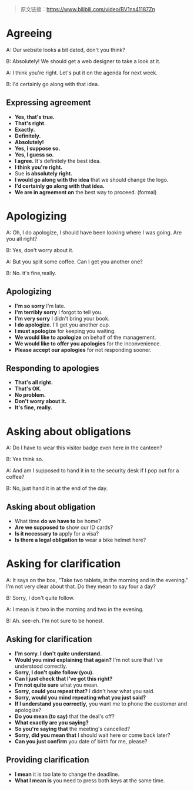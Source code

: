> 原文链接：https://www.bilibili.com/video/BV1ns41187Zn

# Agreeing

A: Our website looks a bit dated, don't you think?

B: Absolutely! We should get a web designer to take a look at it.

A: I think you're right. Let's put it on the agenda for next week.

B: I'd certainly go along with that idea.

## Expressing agreement

* **Yes, that's true.**
* **That's right.**
* **Exactly.**
* **Definitely.**
* **Absolutely!**
* **Yes, I suppose so.**
* **Yes, I guess so.**
* **I agree.** It's definitely the best idea.
* **I think you're right.**
* Sue **is absolutely right.**
* **I would go along with the idea** that we should change the logo.
* **I'd certainly go along with that idea.**
* **We are in agreement on** the best way to proceed. (formal)



# Apologizing

A: Oh, I do apologize, I should have been looking where I was going. Are you all right?

B: Yes, don't worry about it.

A: But you split some coffee. Can I get you another one?

B: No. it's fine,really.

## Apologizing

* **I'm so sorry** I'm late.
* **I'm terribly sorry** I forgot to tell you.
* **I'm very sorry** I didn't bring your book.
* **I do apologize.** I'll get you another cup.
* **I must apologize** for keeping you waiting.
* **We would like to apologize** on behalf of the management.
* **We would like to offer you apologies** for the inconvenience.
* **Please accept our apologies** for not responding sooner.

## Responding to apologies

* **That's all right.**
* **That's OK.**
* **No problem.**
* **Don't worry about it.**
* **It's fine, really.**



# Asking about obligations

A: Do I have to wear this visitor badge even here in the canteen?

B: Yes think so.

A: And am I supposed to hand it in to the security desk if I pop out for a coffee?

B: No, just hand it in at the end of the day.

## Asking about obligation

* What time **do we have to** be home?
* **Are we supposed to** show our ID cards?
* **Is it necessary to** apply for a visa?
* **Is there a legal obligation to** wear a bike helmet here?



# Asking for clarification

A: It says on the box, "Take two tablets, in the morning and in the evening." I'm not very clear about that. Do they mean to say four a day?

B: Sorry, I don't quite follow.

A: I mean is it two in the morning and two in the evening.

B: Ah. see-eh. I'm not sure to be honest.

## Asking for clarification

* **I'm sorry. I don't quite understand.**
* **Would you mind explaining that again?** I'm not sure that I've understood correctly.
* **Sorry, I don't quite follow (you).**
* **Can I just check that I've got this right?**
* **I'm not quite sure** what you mean.
* **Sorry, could you repeat that?** I didn't hear what you said.
* **Sorry, would you mind repeating what you just said?**
* **If I understand you correctly,** you want me to phone the customer and apologize?
* **Do you mean (to say)** that the deal's off?
* **What exactly are you saying?**
* **So you're saying that** the meeting's cancelled?
* **Sorry, did you mean that** I should wait here or come back later?
* **Can you just confirm** you date of birth for me, please?

## Providing clarification

* **I mean** it is too late to change the deadline.
* **What I mean is** you need to press both keys at the same time.